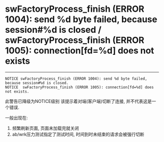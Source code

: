 # swFactoryProcess_finish (ERROR 1004): send %d byte failed, because session#%d is closed / swFactoryProcess_finish (ERROR 1005): connection[fd=%d] does not exists

---

```
NOTICE swFactoryProcess_finish (ERROR 1004): send %d byte failed, because session#%d is closed.
NOTICE	swFactoryProcess_finish (ERROR 1005): connection[fd=%d] does not exists.
```

此警告已降级为NOTICE级别
该提示着对端(客户端)切断了连接, 并不代表这是一个错误.

一般出现在:

1. 频繁刷新页面, 页面未加载完就关闭
2. ab/wrk压力测试指定了测试时间, 时间到时未结束的请求会被强行切断
